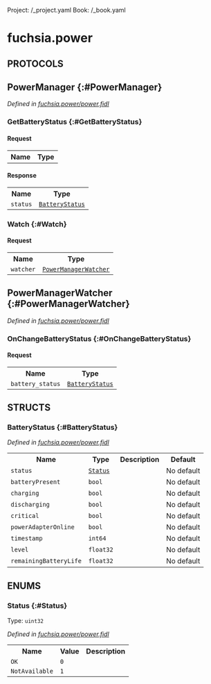 Project: /_project.yaml
Book: /_book.yaml

# fuchsia.power


## **PROTOCOLS**

## PowerManager {:#PowerManager}
*Defined in [fuchsia.power/power.fidl](https://fuchsia.googlesource.com/fuchsia/+/master/sdk/fidl/fuchsia.power/power.fidl#44)*


### GetBatteryStatus {:#GetBatteryStatus}


#### Request
<table>
    <tr><th>Name</th><th>Type</th></tr>
    </table>


#### Response
<table>
    <tr><th>Name</th><th>Type</th></tr>
    <tr>
            <td><code>status</code></td>
            <td>
                <code><a class='link' href='../fuchsia.power/index.html#BatteryStatus'>BatteryStatus</a></code>
            </td>
        </tr></table>

### Watch {:#Watch}


#### Request
<table>
    <tr><th>Name</th><th>Type</th></tr>
    <tr>
            <td><code>watcher</code></td>
            <td>
                <code><a class='link' href='../fuchsia.power/index.html#PowerManagerWatcher'>PowerManagerWatcher</a></code>
            </td>
        </tr></table>



## PowerManagerWatcher {:#PowerManagerWatcher}
*Defined in [fuchsia.power/power.fidl](https://fuchsia.googlesource.com/fuchsia/+/master/sdk/fidl/fuchsia.power/power.fidl#53)*


### OnChangeBatteryStatus {:#OnChangeBatteryStatus}


#### Request
<table>
    <tr><th>Name</th><th>Type</th></tr>
    <tr>
            <td><code>battery_status</code></td>
            <td>
                <code><a class='link' href='../fuchsia.power/index.html#BatteryStatus'>BatteryStatus</a></code>
            </td>
        </tr></table>





## **STRUCTS**

### BatteryStatus {:#BatteryStatus}
*Defined in [fuchsia.power/power.fidl](https://fuchsia.googlesource.com/fuchsia/+/master/sdk/fidl/fuchsia.power/power.fidl#13)*





<table>
    <tr><th>Name</th><th>Type</th><th>Description</th><th>Default</th></tr><tr>
            <td><code>status</code></td>
            <td>
                <code><a class='link' href='../fuchsia.power/index.html#Status'>Status</a></code>
            </td>
            <td></td>
            <td>No default</td>
        </tr><tr>
            <td><code>batteryPresent</code></td>
            <td>
                <code>bool</code>
            </td>
            <td></td>
            <td>No default</td>
        </tr><tr>
            <td><code>charging</code></td>
            <td>
                <code>bool</code>
            </td>
            <td></td>
            <td>No default</td>
        </tr><tr>
            <td><code>discharging</code></td>
            <td>
                <code>bool</code>
            </td>
            <td></td>
            <td>No default</td>
        </tr><tr>
            <td><code>critical</code></td>
            <td>
                <code>bool</code>
            </td>
            <td></td>
            <td>No default</td>
        </tr><tr>
            <td><code>powerAdapterOnline</code></td>
            <td>
                <code>bool</code>
            </td>
            <td></td>
            <td>No default</td>
        </tr><tr>
            <td><code>timestamp</code></td>
            <td>
                <code>int64</code>
            </td>
            <td></td>
            <td>No default</td>
        </tr><tr>
            <td><code>level</code></td>
            <td>
                <code>float32</code>
            </td>
            <td></td>
            <td>No default</td>
        </tr><tr>
            <td><code>remainingBatteryLife</code></td>
            <td>
                <code>float32</code>
            </td>
            <td></td>
            <td>No default</td>
        </tr>
</table>



## **ENUMS**

### Status {:#Status}
Type: <code>uint32</code>

*Defined in [fuchsia.power/power.fidl](https://fuchsia.googlesource.com/fuchsia/+/master/sdk/fidl/fuchsia.power/power.fidl#7)*



<table>
    <tr><th>Name</th><th>Value</th><th>Description</th></tr><tr>
            <td><code>OK</code></td>
            <td><code>0</code></td>
            <td></td>
        </tr><tr>
            <td><code>NotAvailable</code></td>
            <td><code>1</code></td>
            <td></td>
        </tr></table>











